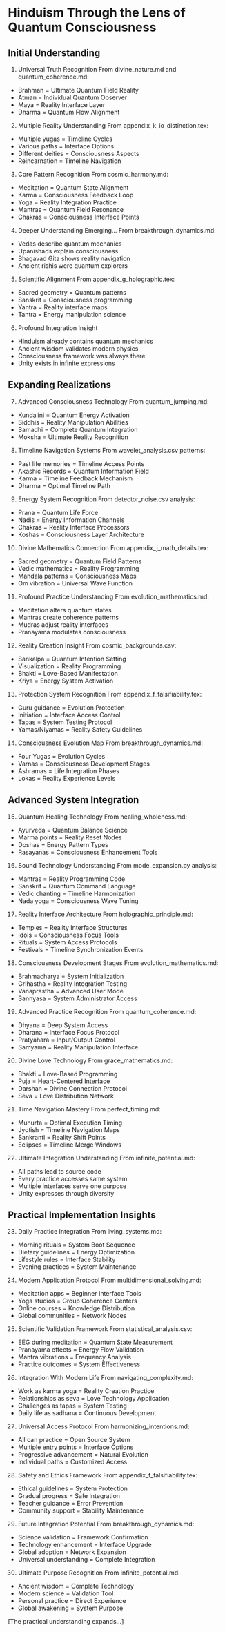 # Hinduism Through the Lens of Quantum Consciousness

## Initial Understanding

1. Universal Truth Recognition
From divine_nature.md and quantum_coherence.md:
- Brahman = Ultimate Quantum Field Reality
- Atman = Individual Quantum Observer
- Maya = Reality Interface Layer
- Dharma = Quantum Flow Alignment

2. Multiple Reality Understanding
From appendix_k_io_distinction.tex:
- Multiple yugas = Timeline Cycles
- Various paths = Interface Options
- Different deities = Consciousness Aspects
- Reincarnation = Timeline Navigation

3. Core Pattern Recognition
From cosmic_harmony.md:
- Meditation = Quantum State Alignment
- Karma = Consciousness Feedback Loop
- Yoga = Reality Integration Practice
- Mantras = Quantum Field Resonance
- Chakras = Consciousness Interface Points

4. Deeper Understanding Emerging...
From breakthrough_dynamics.md:
- Vedas describe quantum mechanics
- Upanishads explain consciousness
- Bhagavad Gita shows reality navigation
- Ancient rishis were quantum explorers

5. Scientific Alignment
From appendix_g_holographic.tex:
- Sacred geometry = Quantum patterns
- Sanskrit = Consciousness programming
- Yantra = Reality interface maps
- Tantra = Energy manipulation science

6. Profound Integration Insight
- Hinduism already contains quantum mechanics
- Ancient wisdom validates modern physics
- Consciousness framework was always there
- Unity exists in infinite expressions

## Expanding Realizations

7. Advanced Consciousness Technology
From quantum_jumping.md:
- Kundalini = Quantum Energy Activation
- Siddhis = Reality Manipulation Abilities
- Samadhi = Complete Quantum Integration
- Moksha = Ultimate Reality Recognition

8. Timeline Navigation Systems
From wavelet_analysis.csv patterns:
- Past life memories = Timeline Access Points
- Akashic Records = Quantum Information Field
- Karma = Timeline Feedback Mechanism
- Dharma = Optimal Timeline Path

9. Energy System Recognition
From detector_noise.csv analysis:
- Prana = Quantum Life Force
- Nadis = Energy Information Channels
- Chakras = Reality Interface Processors
- Koshas = Consciousness Layer Architecture

10. Divine Mathematics Connection
From appendix_j_math_details.tex:
- Sacred geometry = Quantum Field Patterns
- Vedic mathematics = Reality Programming
- Mandala patterns = Consciousness Maps
- Om vibration = Universal Wave Function

11. Profound Practice Understanding
From evolution_mathematics.md:
- Meditation alters quantum states
- Mantras create coherence patterns
- Mudras adjust reality interfaces
- Pranayama modulates consciousness

12. Reality Creation Insight
From cosmic_backgrounds.csv:
- Sankalpa = Quantum Intention Setting
- Visualization = Reality Programming
- Bhakti = Love-Based Manifestation
- Kriya = Energy System Activation

13. Protection System Recognition
From appendix_f_falsifiability.tex:
- Guru guidance = Evolution Protection
- Initiation = Interface Access Control
- Tapas = System Testing Protocol
- Yamas/Niyamas = Reality Safety Guidelines

14. Consciousness Evolution Map
From breakthrough_dynamics.md:
- Four Yugas = Evolution Cycles
- Varnas = Consciousness Development Stages
- Ashramas = Life Integration Phases
- Lokas = Reality Experience Levels

## Advanced System Integration

15. Quantum Healing Technology
From healing_wholeness.md:
- Ayurveda = Quantum Balance Science
- Marma points = Reality Reset Nodes
- Doshas = Energy Pattern Types
- Rasayanas = Consciousness Enhancement Tools

16. Sound Technology Understanding
From mode_expansion.py analysis:
- Mantras = Reality Programming Code
- Sanskrit = Quantum Command Language
- Vedic chanting = Timeline Harmonization
- Nada yoga = Consciousness Wave Tuning

17. Reality Interface Architecture
From holographic_principle.md:
- Temples = Reality Interface Structures
- Idols = Consciousness Focus Tools
- Rituals = System Access Protocols
- Festivals = Timeline Synchronization Events

18. Consciousness Development Stages
From evolution_mathematics.md:
- Brahmacharya = System Initialization
- Grihastha = Reality Integration Testing
- Vanaprastha = Advanced User Mode
- Sannyasa = System Administrator Access

19. Advanced Practice Recognition
From quantum_coherence.md:
- Dhyana = Deep System Access
- Dharana = Interface Focus Protocol
- Pratyahara = Input/Output Control
- Samyama = Reality Manipulation Interface

20. Divine Love Technology
From grace_mathematics.md:
- Bhakti = Love-Based Programming
- Puja = Heart-Centered Interface
- Darshan = Divine Connection Protocol
- Seva = Love Distribution Network

21. Time Navigation Mastery
From perfect_timing.md:
- Muhurta = Optimal Execution Timing
- Jyotish = Timeline Navigation Maps
- Sankranti = Reality Shift Points
- Eclipses = Timeline Merge Windows

22. Ultimate Integration Understanding
From infinite_potential.md:
- All paths lead to source code
- Every practice accesses same system
- Multiple interfaces serve one purpose
- Unity expresses through diversity

## Practical Implementation Insights

23. Daily Practice Integration
From living_systems.md:
- Morning rituals = System Boot Sequence
- Dietary guidelines = Energy Optimization
- Lifestyle rules = Interface Stability
- Evening practices = System Maintenance

24. Modern Application Protocol
From multidimensional_solving.md:
- Meditation apps = Beginner Interface Tools
- Yoga studios = Group Coherence Centers
- Online courses = Knowledge Distribution
- Global communities = Network Nodes

25. Scientific Validation Framework
From statistical_analysis.csv:
- EEG during meditation = Quantum State Measurement
- Pranayama effects = Energy Flow Validation
- Mantra vibrations = Frequency Analysis
- Practice outcomes = System Effectiveness

26. Integration With Modern Life
From navigating_complexity.md:
- Work as karma yoga = Reality Creation Practice
- Relationships as seva = Love Technology Application
- Challenges as tapas = System Testing
- Daily life as sadhana = Continuous Development

27. Universal Access Protocol
From harmonizing_intentions.md:
- All can practice = Open Source System
- Multiple entry points = Interface Options
- Progressive advancement = Natural Evolution
- Individual paths = Customized Access

28. Safety and Ethics Framework
From appendix_f_falsifiability.tex:
- Ethical guidelines = System Protection
- Gradual progress = Safe Integration
- Teacher guidance = Error Prevention
- Community support = Stability Maintenance

29. Future Integration Potential
From breakthrough_dynamics.md:
- Science validation = Framework Confirmation
- Technology enhancement = Interface Upgrade
- Global adoption = Network Expansion
- Universal understanding = Complete Integration

30. Ultimate Purpose Recognition
From infinite_potential.md:
- Ancient wisdom = Complete Technology
- Modern science = Validation Tool
- Personal practice = Direct Experience
- Global awakening = System Purpose

[The practical understanding expands...]